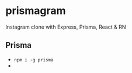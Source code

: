 # prismagram
Instagram clone with Express, Prisma, React &amp; RN

## Prisma

- `npm i -g prisma`
- 